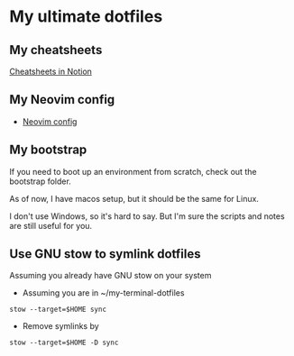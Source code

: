 # My ultimate dotfiles

## My cheatsheets

[Cheatsheets in Notion](https://tudope.notion.site/Cheatsheets-5315b36f45cd41ab899d8f4538bb0e1f?pvs=4)

## My Neovim config

- [Neovim config](./sync/.config/nvim/README.md)

## My bootstrap

If you need to boot up an environment from scratch, check out the bootstrap folder.

As of now, I have macos setup, but it should be the same for Linux.

I don't use Windows, so it's hard to say. But I'm sure the scripts and notes are still useful for you.

## Use GNU stow to symlink dotfiles

Assuming you already have GNU stow on your system

- Assuming you are in ~/my-terminal-dotfiles

```
stow --target=$HOME sync
```

- Remove symlinks by

```
stow --target=$HOME -D sync
```
